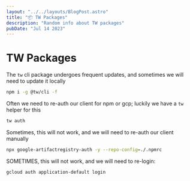 ```yaml
---
layout: "../../layouts/BlogPost.astro"
title: "📦 TW Packages"
description: "Random info about TW packages"
pubDate: "Jul 14 2023"
---
```


# TW Packages

The `tw` cli package undergoes frequent updates, and sometimes we will need to update it locally

```bash
npm i -g @tw/cli -f 
```

Often we need to re-auth our client for npm or gcp; luckily we have a `tw` helper for this

```bash
tw auth
```

Sometimes, this will not work, and we will need to re-auth our client manually

```bash
npx google-artifactregistry-auth -y --repo-config=./.npmrc
```

SOMETIMES, this will not work, and we will need to re-login:

```bash
gcloud auth application-default login
```